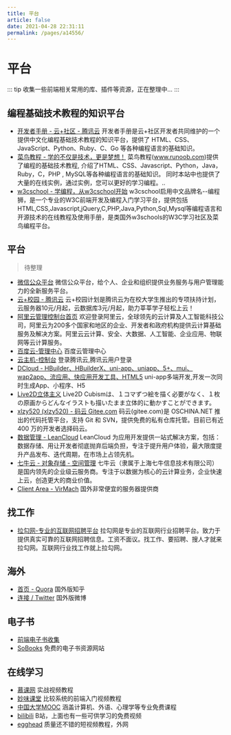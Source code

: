 ```yaml
---
title: 平台
article: false
date: 2021-04-28 22:31:11
permalink: /pages/a14556/
---
```


# 平台

::: tip
收集一些前端相关常用的库、插件等资源，正在整理中...
:::

## 编程基础技术教程的知识平台
- [开发者手册 - 云+社区 - 腾讯云](https://cloud.tencent.com/developer/devdocs) 开发者手册是云+社区开发者共同维护的一个提供中文化编程基础技术教程的知识平台，提供了 HTML、CSS、JavaScript、Python、Ruby、C、Go 等各种编程语言的基础知识。
- [菜鸟教程 - 学的不仅是技术，更是梦想！](http://www.runoob.com/) 菜鸟教程(www.runoob.com)提供了编程的基础技术教程, 介绍了HTML、CSS、Javascript、Python，Java，Ruby，C，PHP , MySQL等各种编程语言的基础知识。 同时本站中也提供了大量的在线实例，通过实例，您可以更好的学习编程。..
- [w3cschool - 学编程，从w3cschool开始](https://www.w3cschool.cn/) w3cschool启用中文品牌名--编程狮，是一个专业的W3C前端开发及编程入门学习平台，提供包括HTML,CSS,Javascript,jQuery,C,PHP,Java,Python,Sql,Mysql等编程语言和开源技术的在线教程及使用手册，是类国外w3schools的W3C学习社区及菜鸟编程平台。

## 平台
> 待整理
- [微信公众平台](https://mp.weixin.qq.com/) 微信公众平台，给个人、企业和组织提供业务服务与用户管理能力的全新服务平台。
- [云+校园 - 腾讯云](https://www.qcloud.com/act/campus) 云+校园计划是腾讯云为在校大学生推出的专项扶持计划，云服务器10元/月起，云数据库3元/月起，助力莘莘学子轻松上云！
- [阿里云管理控制台首页](https://homenew.console.aliyun.com/#/)  欢迎登录阿里云，全球领先的云计算及人工智能科技公司，阿里云为200多个国家和地区的企业、开发者和政府机构提供云计算基础服务及解决方案。阿里云云计算、安全、大数据、人工智能、企业应用、物联网等云计算服务。
- [百度云-管理中心](https://console.bce.baidu.com/ai/?_=1547175810175&fromai=1#/ai/ocr/overview/index) 百度云管理中心
- [云主机-控制台](https://console.cloud.tencent.com/cvm/index) 登录腾讯云,腾讯云用户登录
- [DCloud - HBuilder、HBuilderX、uni-app、uniapp、5+、mui、wap2app、流应用、快应用开发工具、HTML5](http://www.dcloud.io/) uni-app多端开发,开发一次同时生成App、小程序、H5
- [Live2D立体主义](https://www.live2d.com/zh-CHS/) Live2D Cubismは、１コマずつ絵を描く必要がなく、１枚の原画からどんなイラストも描いたまま立体的に動かすことができます。
- [xlzy520 (xlzy520) - 码云 Gitee.com](https://gitee.com/xlzy520) 码云(gitee.com)是 OSCHINA.NET 推出的代码托管平台，支持 Git 和 SVN，提供免费的私有仓库托管。目前已有近 400 万的开发者选择码云。
- [数据管理 - LeanCloud](https://leancloud.cn/dashboard/data.html?appid=M575N2lR1Ct7Xbq74eCj1KUU-gzGzoHsz#/_User) LeanCloud 为应用开发提供一站式解决方案，包括：数据存储、用让开发者彻底抛弃后端负担，专注于提升用户体验，最大限度提升产品发布、迭代周期，在市场上占领先机。
- [七牛云 - 对象存储 - 空间管理](https://portal.qiniu.com/kodo/bucket) 七牛云（隶属于上海七牛信息技术有限公司）是国内领先的企业级云服务商。专注于以数据为核心的云计算业务，企业快速上云，创造更大的商业价值。
- [Client Area - VirMach](https://billing.virmach.com/clientarea.php) 国外非常便宜的服务器提供商

## 找工作
- [拉勾网-专业的互联网招聘平台](https://www.lagou.com/) 拉勾网是专业的互联网行业招聘平台。致力于提供真实可靠的互联网招聘信息。工资不面议。找工作、要招聘、搜人才就来拉勾网。互联网行业找工作就上拉勾网。


## 海外
- [首页 - Quora](https://www.quora.com/) 国外版知乎
- [连接 / Twitter](https://twitter.com/i/connect_people) 国外版微博


## 电子书
* [前端电子书收集](http://www.yuanchengcheng.vip/books)
* [SoBooks](https://sobooks.cc/) 免费的电子书资源网站


## 在线学习
* [慕课网](https://www.imooc.com/) 实战视频教程
* [妙味课堂](https://www.miaov.com/) 比较系统的前端入门视频教程
* [中国大学MOOC](https://www.icourse163.org/) 涵盖计算机、外语、心理学等专业免费课程
* [bilibili](https://www.bilibili.com/) B站，上面也有一些可供学习的免费视频
* [egghead](http://egghead.io) 质量还不错的短视频教程，外网

